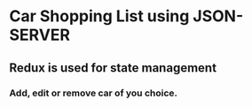 # Car Shopping List using JSON-SERVER

## Redux is used for state management

### Add, edit or remove car of you choice.
